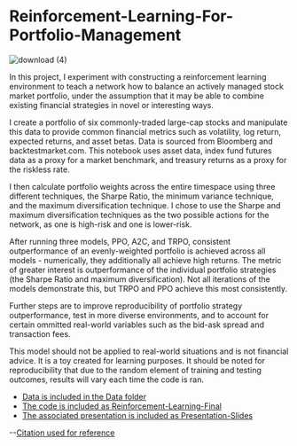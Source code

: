 # Reinforcement-Learning-For-Portfolio-Management

![download (4)](https://user-images.githubusercontent.com/103140702/233470094-62b07402-cd74-48af-a07f-aff9b1633db5.png)


In this project, I experiment with constructing a reinforcement learning environment to teach a network how to balance an actively managed stock market portfolio, under the assumption that it may be able to combine existing financial strategies in novel or interesting ways.  

I create a portfolio of six commonly-traded large-cap stocks and manipulate this data to provide common financial metrics such as volatility, log return, expected returns, and asset betas.  Data is sourced from Bloomberg and backtestmarket.com.  This notebook uses asset data, index fund futures data as a proxy for a market benchmark, and treasury returns as a proxy for the riskless rate.

I then calculate portfolio weights across the entire timespace using three different techniques, the Sharpe Ratio, the minimum variance technique, and the maximum diversification technique.  I chose to use the Sharpe and maximum diversification techniques as the two possible actions for the network, as one is high-risk and one is lower-risk.

After running three models, PPO, A2C, and TRPO, consistent outperformance of an evenly-weighted portfolio is achieved across all models - numerically, they additionally all achieve high returns.  The metric of greater interest is outperformance of the individual portfolio strategies (the Sharpe Ratio and maximum diversification).  Not all iterations of the models demonstrate this, but TRPO and PPO achieve this most consistently.

Further steps are to improve reproducibility of portfolio strategy outperformance, test in more diverse environments, and to account for certain ommitted real-world variables such as the bid-ask spread and transaction fees.   

This model should not be applied to real-world situations and is not financial advice.  It is a toy created for learning purposes.  It should be noted for reproducibility that due to the random element of training and testing outcomes, results will vary each time the code is ran.

- [Data is included in the Data folder](/tree/main/Data)
- [The code is included as Reinforcement-Learning-Final](/blob/main/Reinforcement-Learning-Final.ipynb)  
- [The associated presentation is included as Presentation-Slides](/Presentation-Slides.pdf)


--[Citation used for reference](https://arxiv.org/pdf/1706.10059.pdf%EF%BC%89)
